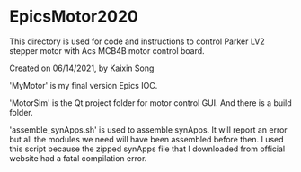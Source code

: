 # EpicsMotor2020

This directory is used for code and instructions to control Parker LV2 stepper motor with Acs MCB4B motor control board.

Created on 06/14/2021, by Kaixin Song

'MyMotor' is my final version Epics IOC.

'MotorSim' is the Qt project folder for motor control GUI. And there is a build folder.

'assemble_synApps.sh' is used to assemble synApps. It will report an error but all the modules we need will have been assembled before then. I used this script because the zipped synApps file that I downloaded from official website had a fatal compilation error.
